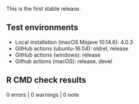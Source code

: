 This is the first stable release.

## Test environments
* Local installation (macOS Mojave 10.14.6): 4.0.3
* GitHub actions (ubuntu-16.04): oldrel, release
* GitHub actions (windows): release
* Github actions (macOS): release, devel

## R CMD check results

0 errors | 0 warnings | 0 note
